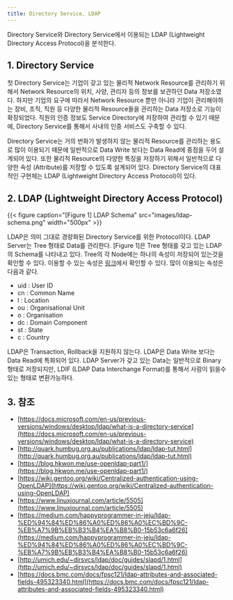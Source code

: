 ```yaml
---
title: Directory Service, LDAP
---
```


Directory Service와 Directory Service에서 이용되는 LDAP (Lightweight Directory Access Protocol)을 분석한다.

## 1. Directory Service

첫 Directory Service는 기업이 갖고 있는 물리적 Network Resource를 관리하기 위해서 Network Resource의 위치, 사양, 관리자 등의 정보를 보관하던 Data 저장소였다. 하지만 기업의 요구에 따라서 Network Resource 뿐만 아니라 기업이 관리해야하는 장비, 조직, 직원 등 다양한 물리적 Resource들을 관리하는 Data 저장소로 기능이 확장되었다. 직원의 인증 정보도 Service Directory에 저장하여 관리할 수 있기 때문에, Directory Service를 통해서 사내의 인증 서비스도 구축할 수 있다.

Directory Service는 거의 번화가 발생하지 않는 물리적 Resource를 관리하는 용도로 많이 이용되기 때문에 일반적으로 Data Write 보다는 Data Read에 중점을 두어 설계되어 있다. 또한 물리적 Resource의 다양한 특징을 저장하기 위해서 일반적으로 다양한 속성 (Attribute)를 저장할 수 있도록 설계되어 있다. Directory Service의 대표적인 구현체는 LDAP (Lightweight Directory Access Protocol)이 있다.

## 2. LDAP (Lightweight Directory Access Protocol)

{{< figure caption="[Figure 1] LDAP Schema" src="images/ldap-schema.png" width="500px" >}}

LDAP은 의미 그대로 경량화된 Directory Service를 위한 Protocol이다. LDAP Server는 Tree 형태로 Data를 관리한다. [Figure 1]은 Tree 형태를 갖고 있는 LDAP의 Schema를 나타내고 있다. Tree의 각 Node에는 하나의 속성이 저장되어 있는것을 확인할 수 있다. 이용할 수 있는 속성은 [링크](https://docs.bmc.com/docs/fpsc121/ldap-attributes-and-associated-fields-495323340.html)에서 확인할 수 있다. 많이 이용되는 속성은 다음과 같다.

* uid : User ID
* cn : Common Name
* l : Location
* ou : Organisational Unit
* o : Organisation
* dc : Domain Component
* st : State
* c : Country

LDAP은 Transaction, Rollback을 지원하지 않는다. LDAP은 Data Write 보다는 Data Read에 특화되어 있다. LDAP Server가 갖고 있는 Data는 일반적으로 Binary 형태로 저장되지만, LDIF (LDAP Data Interchange Format)를 통해서 사람이 읽을수 있는 형태로 변환가능하다.

## 3. 참조

* [https://docs.microsoft.com/en-us/previous-versions/windows/desktop/ldap/what-is-a-directory-service](https://docs.microsoft.com/en-us/previous-versions/windows/desktop/ldap/what-is-a-directory-service)
* [http://quark.humbug.org.au/publications/ldap/ldap-tut.html](http://quark.humbug.org.au/publications/ldap/ldap-tut.html)
* [https://blog.hkwon.me/use-openldap-part1/](https://blog.hkwon.me/use-openldap-part1/)
* [https://wiki.gentoo.org/wiki/Centralized-authentication-using-OpenLDAP](https://wiki.gentoo.org/wiki/Centralized-authentication-using-OpenLDAP)
* [https://www.linuxjournal.com/article/5505](https://www.linuxjournal.com/article/5505)
* [https://medium.com/happyprogrammer-in-jeju/ldap-%ED%94%84%ED%86%A0%ED%86%A0%EC%BD%9C-%EB%A7%9B%EB%B3%B4%EA%B8%B0-15b53c6a6f26](https://medium.com/happyprogrammer-in-jeju/ldap-%ED%94%84%ED%86%A0%ED%86%A0%EC%BD%9C-%EB%A7%9B%EB%B3%B4%EA%B8%B0-15b53c6a6f26)
* [http://umich.edu/~dirsvcs/ldap/doc/guides/slapd/1.html](http://umich.edu/~dirsvcs/ldap/doc/guides/slapd/1.html)
* [https://docs.bmc.com/docs/fpsc121/ldap-attributes-and-associated-fields-495323340.html](https://docs.bmc.com/docs/fpsc121/ldap-attributes-and-associated-fields-495323340.html)